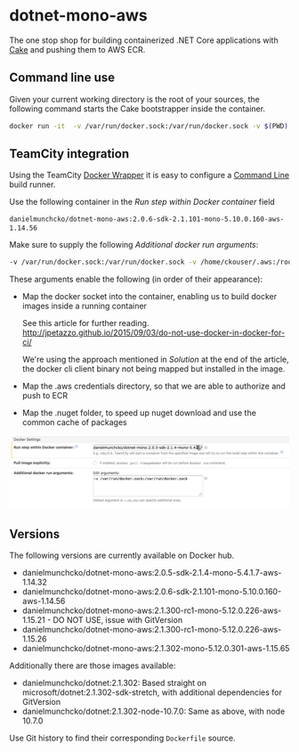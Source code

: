 # dotnet-mono-aws

The one stop shop for building containerized .NET Core applications with [Cake](https://cakebuild.net/) and pushing them to AWS ECR.

## Command line use

Given your current working directory is the root of your sources, the following command starts the Cake bootstrapper inside the container.

```bash
docker run -it  -v /var/run/docker.sock:/var/run/docker.sock -v $(PWD):/src danielmunchcko/dotnet-mono-aws:2.0.5-sdk-2.1.4-mono-5.4.1.7-aws-1.14.32 ./build.sh
```

## TeamCity integration

Using the TeamCity [Docker Wrapper](https://confluence.jetbrains.com/display/TCD10/Docker%20Wrapper) it is easy to configure a [Command Line](https://confluence.jetbrains.com/display/TCD10/Command+Line) build runner.

Use the following container in the *Run step within Docker container* field

```docker
danielmunchcko/dotnet-mono-aws:2.0.6-sdk-2.1.101-mono-5.10.0.160-aws-1.14.56
```

Make sure to supply the following *Additional docker run arguments*:
```bash
-v /var/run/docker.sock:/var/run/docker.sock -v /home/ckouser/.aws:/root/.aws -v /home/ckouser/.nuget:/root/.nuget
```

These arguments enable the following (in order of their appearance):

- Map the docker socket into the container, enabling us to build docker images inside a running container

  See this article for further reading. http://jpetazzo.github.io/2015/09/03/do-not-use-docker-in-docker-for-ci/ 

  We're using the approach mentioned in *Solution* at the end of the article, the docker cli client binary not being mapped but installed in the image.
- Map the .aws credentials directory, so that we are able to authorize and push to ECR
- Map the .nuget folder, to speed up nuget download and use the common cache of packages

![teamcity-build-step-command-line-config](doc/teamcity-build-step-command-line-config.png)


## Versions

The following versions are currently available on Docker hub.

- danielmunchcko/dotnet-mono-aws:2.0.5-sdk-2.1.4-mono-5.4.1.7-aws-1.14.32
- danielmunchcko/dotnet-mono-aws:2.0.6-sdk-2.1.101-mono-5.10.0.160-aws-1.14.56
- danielmunchcko/dotnet-mono-aws:2.1.300-rc1-mono-5.12.0.226-aws-1.15.21 - DO NOT USE, issue with GitVersion
- danielmunchcko/dotnet-mono-aws:2.1.300-rc1-mono-5.12.0.226-aws-1.15.26
- danielmunchcko/dotnet-mono-aws:2.1.302-mono-5.12.0.301-aws-1.15.65

Additionally there are those images available:
- danielmunchcko/dotnet:2.1.302: Based straight on microsoft/dotnet:2.1.302-sdk-stretch, with additional dependencies for GitVersion
- danielmunchcko/dotnet:2.1.302-node-10.7.0: Same as above, with node 10.7.0

Use Git history to find their corresponding `Dockerfile` source.